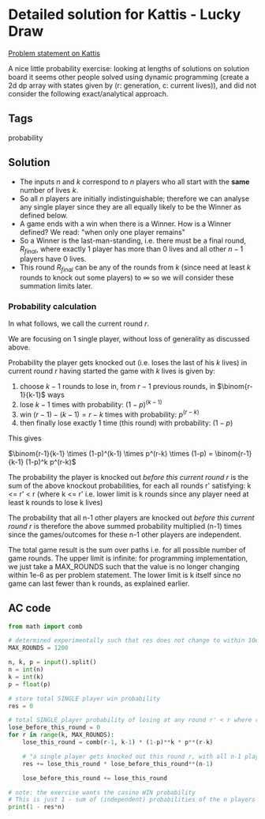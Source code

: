 # Detailed solution for Kattis - Lucky Draw

[Problem statement on Kattis](https://open.kattis.com/problems/luckydraw)

A nice little probability exercise: looking at lengths of solutions on solution board it seems other people solved using dynamic programming (create a 2d dp array with states given by (r: generation, c: current lives)), and did not consider the following exact/analytical approach.

## Tags

probability

## Solution

- The inputs $`n`$ and $`k`$ correspond to $`n`$ players who all start with the **same** number of lives $`k`$.
- So all $`n`$ players are initially indistinguishable; therefore we can analyse any single player since they are all equally likely to be the Winner as defined below.
- A game ends with a win when there is a Winner. How is a Winner defined? We read: "when only one player remains"
- So a Winner is the last-man-standing, i.e. there must be a final round, $`R_{final}`$, where exactly 1 player has more than 0 lives and all other $`n - 1`$ players have 0 lives.
- This round $`R_{final}`$ can be any of the rounds from $`k`$ (since need at least $`k`$ rounds to knock out some players) to $`\infty`$ so we will consider these summation limits later.

### Probability calculation

In what follows, we call the current round $`r`$.

We are focusing on 1 single player, without loss of generality as discussed above.

Probability the player gets knocked out (i.e. loses the last of his $`k`$ lives) in current round $`r`$ having started the game with $`k`$ lives is given by:

1. choose $`k - 1`$ rounds to lose in, from $`r - 1`$ previous rounds, in $`\binom{r-1}{k-1}`$ ways
2. lose $`k - 1`$ times with probability: $`(1-p)^(k-1)`$
3. win  $`(r-1) - (k-1) = r-k`$ times with probability: $`p^(r-k)`$
4. then finally lose exactly 1 time (this round) with probability: $`(1-p)`$

This gives

$`\binom{r-1}{k-1} \times (1-p)^(k-1) \times p^(r-k) \times (1-p) = \binom{r-1}{k-1} (1-p)^k p^(r-k)`$ 

The probability the player is knocked out *before this current round r* is the sum of the above knockout probabilities, for each all rounds r' satisfying: k <= r' < r 
(where k <= r' i.e. lower limit is k rounds since any player need at least k rounds to lose k lives)

The probability that all n-1 other players are knocked out *before this current round r* is therefore the above summed probability multiplied (n-1) times since the games/outcomes for these n-1 other players are independent.

The total game result is the sum over paths i.e. for all possible number of game rounds. 
The upper limit is infinite: for programming implementation, we just take a MAX_ROUNDS such that the value is no longer changing within 1e-6 as per problem statement.
The lower limit is k itself since no game can last fewer than k rounds, as explained earlier.

## AC code

```python
from math import comb

# determined experimentally such that res does not change to within 10e-6 with the given testcases
MAX_ROUNDS = 1200

n, k, p = input().split()
n = int(n)
k = int(k)
p = float(p)

# store total SINGLE player win probability
res = 0

# total SINGLE player probability of losing at any round r' < r where r is current round
lose_before_this_round = 0 
for r in range(k, MAX_ROUNDS):
    lose_this_round = comb(r-1, k-1) * (1-p)**k * p**(r-k)

    # "a single player gets knocked out this round r, with all n-1 players having already been knocked out"
    res += lose_this_round * lose_before_this_round**(n-1)

    lose_before_this_round += lose_this_round

# note: the exercise wants the casino WIN probability
# This is just 1 - sum of (independent) probabilities of the n players winning
print(1 - res*n)
```
